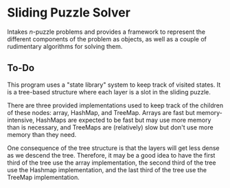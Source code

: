 # Sliding Puzzle Solver

Intakes *n*-puzzle problems and provides a framework to represent the different components of the problem as objects, as
well as a couple of rudimentary algorithms for solving them.

## To-Do

This program uses a "state library" system to keep track of visited states. It is a tree-based structure where each
layer is a slot in the sliding puzzle.

There are three provided implementations used to keep track of the children of these nodes: array, HashMap, and TreeMap.
Arrays are fast but memory-intensive, HashMaps are expected to be fast but may use more memory than is necessary, and
TreeMaps are (relatively) slow but don't use more memory than they need.

One consequence of the tree structure is that the layers will get less dense as we descend the tree. Therefore, it may
be a good idea to have the first third of the tree use the array implementation, the second third of the tree use the
Hashmap implementation, and the last third of the tree use the TreeMap implementation.